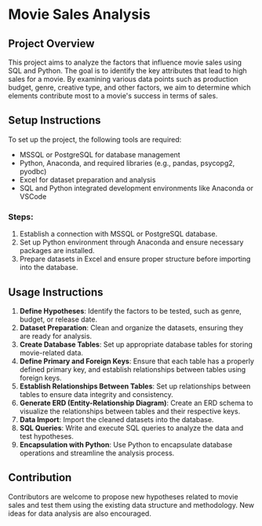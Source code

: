 # Movie Sales Analysis

## Project Overview

This project aims to analyze the factors that influence movie sales using SQL and Python. The goal is to identify the key attributes that lead to high sales for a movie. By examining various data points such as production budget, genre, creative type, and other factors, we aim to determine which elements contribute most to a movie's success in terms of sales.

## Setup Instructions

To set up the project, the following tools are required:

- MSSQL or PostgreSQL for database management
- Python, Anaconda, and required libraries (e.g., pandas, psycopg2, pyodbc)
- Excel for dataset preparation and analysis
- SQL and Python integrated development environments like Anaconda or VSCode

### Steps:

1. Establish a connection with MSSQL or PostgreSQL database.
2. Set up Python environment through Anaconda and ensure necessary packages are installed.
3. Prepare datasets in Excel and ensure proper structure before importing into the database.

## Usage Instructions

1. **Define Hypotheses**: Identify the factors to be tested, such as genre, budget, or release date.
2. **Dataset Preparation**: Clean and organize the datasets, ensuring they are ready for analysis.
3. **Create Database Tables**: Set up appropriate database tables for storing movie-related data.
4. **Define Primary and Foreign Keys**: Ensure that each table has a properly defined primary key, and establish relationships between tables using foreign keys.
5. **Establish Relationships Between Tables**: Set up relationships between tables to ensure data integrity and consistency.
6. **Generate ERD (Entity-Relationship Diagram)**: Create an ERD schema to visualize the relationships between tables and their respective keys.
7. **Data Import**: Import the cleaned datasets into the database.
8. **SQL Queries**: Write and execute SQL queries to analyze the data and test hypotheses.
9. **Encapsulation with Python**: Use Python to encapsulate database operations and streamline the analysis process.

## Contribution

Contributors are welcome to propose new hypotheses related to movie sales and test them using the existing data structure and methodology. New ideas for data analysis are also encouraged.
